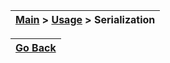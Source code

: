 | [Main](/README.md) > [Usage](/docs/Usage.md) > Serialization |
|--------------------------------------------------------------|

| [Go Back](/README.md) |
|-----------------------| 